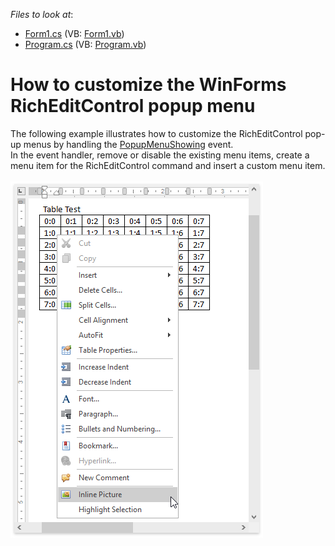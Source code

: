 <!-- default file list -->
*Files to look at*:

* [Form1.cs](./CS/RichEditContextMenu/Form1.cs) (VB: [Form1.vb](./VB/RichEditContextMenu/Form1.vb))
* [Program.cs](./CS/RichEditContextMenu/Program.cs) (VB: [Program.vb](./VB/RichEditContextMenu/Program.vb))
<!-- default file list end -->
#  How to customize the WinForms RichEditControl popup menu


The following example illustrates how to customize the RichEditControl pop-up menus by handling the <a href="https://documentation.devexpress.com/windowsforms/DevExpress.XtraRichEdit.RichEditControl.PopupMenuShowing.event">PopupMenuShowing</a> event. <br>In the event handler, remove or disable the existing menu items, create a menu item for the RichEditControl command and insert a custom menu item.<br><br><img src="https://raw.githubusercontent.com/DevExpress-Examples/how-to-customize-the-winforms-richeditcontrol-popup-menu-t541476/17.2.3+/media/20184abb-7026-43d2-ac95-3a369e1bb59d.png">

<br/>


